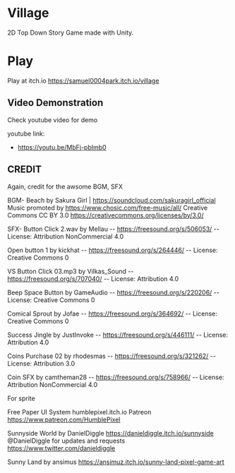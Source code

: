 # Village
2D Top Down Story Game made with Unity.   


# Play

Play at itch.io
https://samuel0004park.itch.io/village

## Video Demonstration

Check youtube video for demo

youtube link:
- https://youtu.be/MbFj-pbImb0


## CREDIT

Again, credit for the awsome BGM, SFX

BGM-
Beach by Sakura Girl | https://soundcloud.com/sakuragirl_official
Music promoted by https://www.chosic.com/free-music/all/
Creative Commons CC BY 3.0
https://creativecommons.org/licenses/by/3.0/


SFX- 
Button Click 2.wav by Mellau -- https://freesound.org/s/506053/ -- License: Attribution NonCommercial 4.0

Open button 1 by kickhat -- https://freesound.org/s/264446/ -- License: Creative Commons 0

VS Button Click 03.mp3 by Vilkas_Sound -- https://freesound.org/s/707040/ -- License: Attribution 4.0

Beep Space Button by GameAudio -- https://freesound.org/s/220206/ -- License: Creative Commons 0

Comical Sprout by Jofae -- https://freesound.org/s/364692/ -- License: Creative Commons 0

Success Jingle by JustInvoke -- https://freesound.org/s/446111/ -- License: Attribution 4.0

Coins Purchase 02 by rhodesmas -- https://freesound.org/s/321262/ -- License: Attribution 3.0

Coin SFX by camtheman28 -- https://freesound.org/s/758966/ -- License: Attribution NonCommercial 4.0

For sprite

Free Paper UI System
humblepixel.itch.io
Patreon
https://www.patreon.com/HumblePixel

Sunnyside World by DanielDiggle
https://danieldiggle.itch.io/sunnyside
@DanielDiggle for updates and requests https://www.twitter.com/danieldiggle 

Sunny Land by ansimus
https://ansimuz.itch.io/sunny-land-pixel-game-art
